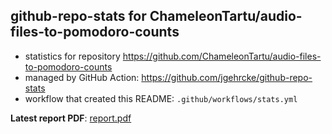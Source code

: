 ## github-repo-stats for ChameleonTartu/audio-files-to-pomodoro-counts

- statistics for repository https://github.com/ChameleonTartu/audio-files-to-pomodoro-counts
- managed by GitHub Action: https://github.com/jgehrcke/github-repo-stats
- workflow that created this README: `.github/workflows/stats.yml`

**Latest report PDF**: [report.pdf](https://github.com/ChameleonTartu/buymeacoffee-repo-stats/raw/master/ChameleonTartu/audio-files-to-pomodoro-counts/latest-report/report.pdf)

